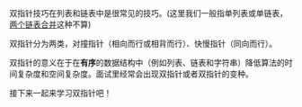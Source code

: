 双指针技巧在列表和链表中是很常见的技巧。(这里我们一般指单列表或单链表，[两个链表合并](https://github.com/Lzzzzzzy/goodbye-algorithm/blob/main/%E6%95%B0%E6%8D%AE%E7%BB%93%E6%9E%84%E7%AF%87/3.%E9%93%BE%E8%A1%A8/2.%E5%90%88%E5%B9%B6%E4%B8%A4%E4%B8%AA%E6%9C%89%E5%BA%8F%E9%93%BE%E8%A1%A8.md)这种不算)

双指针分为两类，对撞指针（相向而行或相背而行）、快慢指针（同向而行）。

双指针的意义在于在**有序**的数据结构中（例如列表、链表和字符串）降低算法的时间复杂度和空间复杂度。面试里经常会出现双指针或者双指针的变种。

接下来一起来学习双指针吧！
